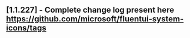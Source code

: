 ## [1.1.227] - Complete change log present here https://github.com/microsoft/fluentui-system-icons/tags